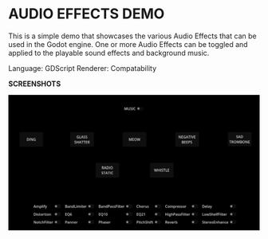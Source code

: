 AUDIO EFFECTS DEMO
==================

This is a simple demo that showcases the various Audio Effects that can be used in the Godot engine. One or more Audio Effects can be toggled and applied to the playable sound effects and background music.

Language: GDScript
Renderer: Compatability

**SCREENSHOTS**

![ScreenShot](audio/audio_effects_demo/screenshots/screenshot1.png)
